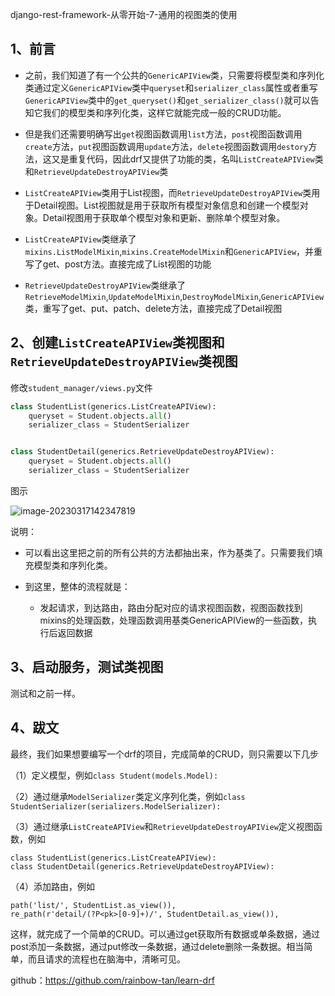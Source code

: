 django-rest-framework-从零开始-7-通用的视图类的使用

## 1、前言

- 之前，我们知道了有一个公共的`GenericAPIView`类，只需要将模型类和序列化类通过定义`GenericAPIView`类中`queryset`和`serializer_class`属性或者重写`GenericAPIView`类中的`get_queryset()`和`get_serializer_class()`就可以告知它我们的模型类和序列化类，这样它就能完成一般的CRUD功能。

- 但是我们还需要明确写出`get`视图函数调用`list`方法，`post`视图函数调用`create`方法，`put`视图函数调用`update`方法，`delete`视图函数调用`destory`方法，这又是重复代码，因此drf又提供了功能的类，名叫`ListCreateAPIView`类和`RetrieveUpdateDestroyAPIView`类

- `ListCreateAPIView`类用于List视图，而`RetrieveUpdateDestroyAPIView`类用于Detail视图。List视图就是用于获取所有模型对象信息和创建一个模型对象。Detail视图用于获取单个模型对象和更新、删除单个模型对象。

- `ListCreateAPIView`类继承了`mixins.ListModelMixin`,`mixins.CreateModelMixin`和`GenericAPIView`，并重写了get、post方法。直接完成了List视图的功能

- `RetrieveUpdateDestroyAPIView`类继承了`RetrieveModelMixin`,`UpdateModelMixin`,`DestroyModelMixin`,`GenericAPIView`类，重写了get、put、patch、delete方法，直接完成了Detail视图

## 2、创建`ListCreateAPIView`类视图和`RetrieveUpdateDestroyAPIView`类视图

修改`student_manager/views.py`文件

```python
class StudentList(generics.ListCreateAPIView):
    queryset = Student.objects.all()
    serializer_class = StudentSerializer


class StudentDetail(generics.RetrieveUpdateDestroyAPIView):
    queryset = Student.objects.all()
    serializer_class = StudentSerializer
```

图示

![image-20230317142347819](C:\Users\dell\AppData\Roaming\Typora\typora-user-images\image-20230317142347819.png)

说明：

- 可以看出这里把之前的所有公共的方法都抽出来，作为基类了。只需要我们填充模型类和序列化类。

- 到这里，整体的流程就是：
  - 发起请求，到达路由，路由分配对应的请求视图函数，视图函数找到mixins的处理函数，处理函数调用基类GenericAPIView的一些函数，执行后返回数据

## 3、启动服务，测试类视图

测试和之前一样。

## 4、跋文

最终，我们如果想要编写一个drf的项目，完成简单的CRUD，则只需要以下几步

（1）定义模型，例如`class Student(models.Model):`

（2）通过继承`ModelSerializer`类定义序列化类，例如`class StudentSerializer(serializers.ModelSerializer):`

（3）通过继承`ListCreateAPIView`和`RetrieveUpdateDestroyAPIView`定义视图函数，例如

```
class StudentList(generics.ListCreateAPIView):
class StudentDetail(generics.RetrieveUpdateDestroyAPIView):
```

（4）添加路由，例如

```
path('list/', StudentList.as_view()),
re_path(r'detail/(?P<pk>[0-9]+)/', StudentDetail.as_view()),
```

这样，就完成了一个简单的CRUD。可以通过get获取所有数据或单条数据，通过post添加一条数据，通过put修改一条数据，通过delete删除一条数据。相当简单，而且请求的流程也在脑海中，清晰可见。

github：https://github.com/rainbow-tan/learn-drf